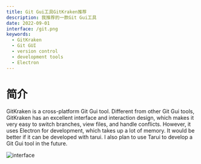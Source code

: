 ```yaml
---
title: Git Gui工具GitKraken推荐
description: 我推荐的一款Git Gui工具
date: 2022-09-01
interface: /git.png
keywords:
  - GitKraken
  - Git GUI
  - version control
  - development tools
  - Electron
---
```

# 简介

GitKraken is a cross-platform Git Gui tool. Different from other Git Gui tools, GitKraken has an excellent interface and interaction design, which makes it very easy to switch branches, view files, and handle conflicts. However, it uses Electron for development, which takes up a lot of memory. It would be better if it can be developed with tarui. I also plan to use Tarui to develop a Git Gui tool in the future.

![interface](/git1.png)
